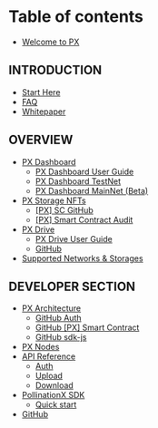 # Table of contents

* [Welcome to PX](README.md)

## INTRODUCTION

* [Start Here](introduction/start-here.md)
* [FAQ](introduction/faq.md)
* [Whitepaper](https://bit.ly/PX-whitepaper)

## OVERVIEW

* [PX Dashboard](overview/px-dashboard/README.md)
  * [PX Dashboard User Guide](overview/px-dashboard/px-dashboard-user-guide.md)
  * [PX Dashboard TestNet](https://testnet.pollinationx.io/)
  * [PX Dashboard MainNet (Beta)](https://app.pollinationx.io/)
* [PX Storage NFTs](overview/px-storage-nft/README.md)
  * [\[PX\] SC GitHub](https://github.com/PollinationX/smart-contracts)
  * [\[PX\] Smart Contract Audit](overview/px-storage-nft/px-smart-contract-audit.md)
* [PX Drive](overview/px-drive/README.md)
  * [PX Drive User Guide](overview/px-drive/px-drive-user-guide.md)
  * [GitHub](https://github.com/PollinationX/pxDrive)
* [Supported Networks & Storages](overview/supported-networks-and-storages.md)

## DEVELOPER SECTION

* [PX Architecture](developer-section/px-architecture/README.md)
  * [GitHub Auth](https://github.com/PollinationX/auth)
  * [GitHub \[PX\] Smart Contract](https://github.com/PollinationX/smart-contracts)
  * [GitHub sdk-js](https://github.com/PollinationX/sdk-js)
* [PX Nodes](developer-section/px-nodes.md)
* [API Reference](developer-section/api-reference/README.md)
  * [Auth](developer-section/api-reference/auth.md)
  * [Upload](developer-section/api-reference/upload.md)
  * [Download](developer-section/api-reference/download.md)
* [PollinationX SDK](developer-section/pollinationx-sdk/README.md)
  * [Quick start](developer-section/pollinationx-sdk/quick-start.md)
* [GitHub](https://github.com/pollinationx/)
